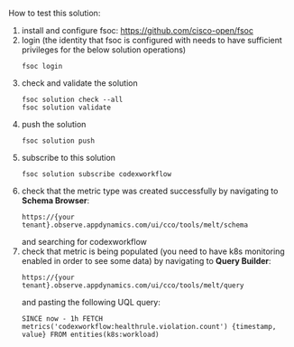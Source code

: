 How to test this solution:
1. install and configure fsoc: https://github.com/cisco-open/fsoc
2. login (the identity that fsoc is configured with needs to have sufficient privileges for the below solution operations)
    ```shell
   fsoc login
   ```
3. check and validate the solution
   ```shell
   fsoc solution check --all
   fsoc solution validate
   ```
4. push the solution
   ```shell
   fsoc solution push
   ```
5. subscribe to this solution
   ```shell
   fsoc solution subscribe codexworkflow
   ```
6. check that the metric type was created successfully by navigating to **Schema Browser**:
   ```
   https://{your tenant}.observe.appdynamics.com/ui/cco/tools/melt/schema
   ``` 
   and searching for codexworkflow 
7. check that metric is being populated (you need to have k8s monitoring enabled in order to see some data) by navigating to **Query Builder**:
   ```
   https://{your tenant}.observe.appdynamics.com/ui/cco/tools/melt/query
   ``` 
   and pasting the following UQL query:
   ```
   SINCE now - 1h FETCH metrics('codexworkflow:healthrule.violation.count') {timestamp, value} FROM entities(k8s:workload)
   ```
